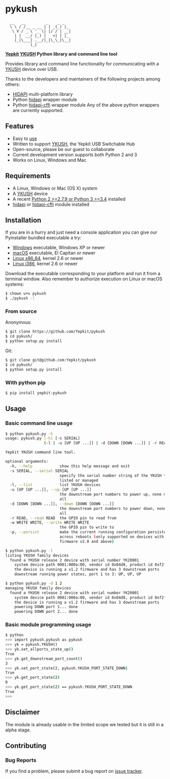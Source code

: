 # pykush
```
  __   __         _    _ _
  \ \ / /__ _ __ | | _(_) |_
   \ V / _ \ '_ \| |/ / | __|
    | |  __/ |_) |   <| | |_
    |_|\___| .__/|_|\_\_|\__|
           |_|
```
**[Yepkit](http://www.yepkit.com/) [YKUSH](https://www.yepkit.com/products/ykush) Python library and command line tool**

Provides library and command line functionality for communicating with a [YKUSH](https://www.yepkit.com/products/ykush) device over USB.

Thanks to the developers and maintainers of the following projects among others:
- [HIDAPI](https://github.com/signal11/hidapi) multi-platform library
- Python [hidapi](https://pypi.python.org/pypi/hidapi) wrapper module
- Python [hidapi-cffi](https://pypi.python.org/pypi/hidapi-cffi) wrapper module
Any of the above python wrappers are currently supported.

## Features

- Easy to [use](https://github.com/Yepkit/pykush#usage)
- Written to support [YKUSH]((https://www.yepkit.com/products/ykush)), the Yepkit USB Switchable Hub
- Open-source, please be our guest to collaborate
- Current development version supports both Python 2 and 3
- Works on Linux, Windows and Mac

## Requirements

- A Linux, Windows or Mac (OS X) system
- A [YKUSH](https://www.yepkit.com/products/ykush) device
- A recent [Python 2 >=2.7.9 or Python 3 >=3.4](https://www.python.org/downloads/) installed
- [hidapi](https://pypi.python.org/pypi/hidapi) or [hidapi-cffi](https://pypi.python.org/pypi/hidapi-cffi) module installed

## Installation

If you are in a hurry and just need a console application you can give our Pyinstaller bundled executable a try:
- [Windows](https://github.com/Yepkit/pykush/releases/download/v0.3.6/windows.zip) executable, Windows XP or newer
- [macOS](https://github.com/Yepkit/pykush/releases/download/v0.3.6/macos.zip) executable, El Capitan or newer
- [Linux x86_64](https://github.com/Yepkit/pykush/releases/download/v0.3.6/linux64.zip), kernel 2.6 or newer
- [Linux i386](https://github.com/Yepkit/pykush/releases/download/v0.3.6/linux32.zip), kernel 2.6 or newer

Download the executable corresponding to your platform and run it from a terminal window.
Also remember to authorize execution on Linux or macOS systems:
```bash
$ chown u+x pykush
$ ./pykush -l
```

### From source

Anonymous:
```bash
$ git clone https://github.com/Yepkit/pykush
$ cd pykush/
$ python setup.py install
```

Git:
```bash
$ git clone git@github.com:Yepkit/pykush
$ cd pykush/
$ python setup.py install
```

### With python pip

```bash
$ pip install yepkit-pykush
```

## Usage

### Basic command line usage

```bash
$ python pykush.py -h
usage: pykush.py [-h] [-s SERIAL]
                 (-l | -u [UP [UP ...]] | -d [DOWN [DOWN ...]] | -r READ | -w WRITE WRITE | -p)

Yepkit YKUSH command line tool.

optional arguments:
  -h, --help            show this help message and exit
  -s SERIAL, --serial SERIAL
                        specify the serial number string of the YKUSH to be
                        listed or managed
  -l, --list            list YKUSH devices
  -u [UP [UP ...]], --up [UP [UP ...]]
                        the downstream port numbers to power up, none means
                        all
  -d [DOWN [DOWN ...]], --down [DOWN [DOWN ...]]
                        the downstream port numbers to power down, none means
                        all
  -r READ, --read READ  the GPIO pin to read from
  -w WRITE WRITE, --write WRITE WRITE
                        the GPIO pin to write to
  -p, --persist         make the current running configuration persistent
                        across reboots (only supported on devices with
                        firmware v2.0 and above)

$ python pykush.py -l
listing YKUSH family devices
  found a YKUSH release 2 device with serial number YK20001
    system device path 0001:000a:00, vendor id 0x04d8, product id 0xf2f7
    the device is running a v1.2 firmware and has 3 downstream ports
    downstream running power states, port 1 to 3: UP, UP, UP

$ python pykush.py -d 1 2
managing YKUSH family devices
  found a YKUSH release 2 device with serial number YK20001
    system device path 0001:000a:00, vendor id 0x04d8, product id 0xf2f7
    the device is running a v1.2 firmware and has 3 downstream ports
    powering DOWN port 1... done
    powering DOWN port 2... done
```

### Basic module programming usage
```bash
$ python
>>> import pykush.pykush as pykush
>>> yk = pykush.YKUSH()
>>> yk.set_allports_state_up()
True
>>> yk.get_downstream_port_count()
3
>>> yk.set_port_state(2, pykush.YKUSH_PORT_STATE_DOWN)
True
>>> yk.get_port_state(2)
0
>>> yk.get_port_state(2) == pykush.YKUSH_PORT_STATE_DOWN
True
>>>
```

## Disclaimer

The module is already usable in the limited scope we tested but it is still in a alpha stage.

## Contributing

### Bug Reports

If you find a problem, please submit a bug report on [issue tracker](https://github.com/Yepkit/pykush/issues).
